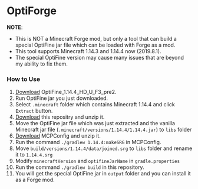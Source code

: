 # OptiForge

**NOTE**: 
- This is NOT a Minecraft Forge mod, but only a tool that can build a special OptiFine jar file which can be loaded with Forge as a mod.
- This tool supports Minecraft 1.14.3 and 1.14.4 now (2019.8.1).
- The special OptiFine version may cause many issues that are beyond my ability to fix them.

### How to Use
1. [Download](https://www.optifine.net/downloads) OptiFine_1.14.4_HD_U_F3_pre2.
1. Run OptiFine jar you just downloaded.
1. Select `.minecraft` folder which contains Minecraft 1.14.4 and click `Extract` button.
1. [Download](https://github.com/ZekerZhayard/OptiForge/archive/1.14.4.zip) this repositry and unzip it.
1. Move the OptiFine jar file which was just extracted and the vanilla Minecraft jar file (`.minecraft/versions/1.14.4/1.14.4.jar`) to `libs` folder
1. [Download](https://github.com/MinecraftForge/MCPConfig/archive/master.zip) MCPConfig and unzip it.
1. Run the command `./gradlew 1.14.4:makeSRG` in MCPConfig.
1. Move `build/versions/1.14.4/data/joined.srg` to `libs` folder and rename it to `1.14.4.srg`
1. Modify `minecraftVersion` and `optifineJarName` in `gradle.properties`
1. Run the command `./gradlew build` in this repository.
1. You will get the special OptiFine jar in `output` folder and you can install it as a Forge mod.